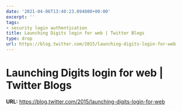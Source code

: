 ```yaml
---
date: '2021-04-06T13:40:23.094000+00:00'
excerpt: ''
tags:
- security login authentication
title: Launching Digits login for web | Twitter Blogs
type: drop
url: https://blog.twitter.com/2015/launching-digits-login-for-web
---
```


# Launching Digits login for web | Twitter Blogs

**URL:** https://blog.twitter.com/2015/launching-digits-login-for-web
